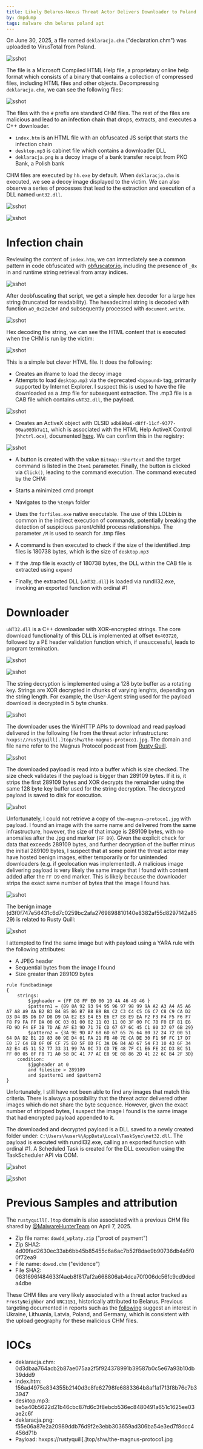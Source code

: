 ```yaml
---
title: Likely Belarus-Nexus Threat Actor Delivers Downloader to Poland
by: dmpdump
tags: malware chm belarus poland apt
---
```


On June 30, 2025, a file named `deklaracja.chm` ("declaration.chm") was uploaded to VirusTotal from Poland.

![sshot](/assets/images/Belarus_Poland/vtsubmission.png)

The file is a Microsoft Compiled HTML Help file, a proprietary online help format which consists of a binary that contains a collection of compressed files, including HTML files and other objects. Decompressing `deklaracja.chm`, we can see the following files:

![sshot](/assets/images/Belarus_Poland/content.png)

The files with the `#` prefix are standard CHM files. The rest of the files are malicious and lead to an infection chain that drops, extracts, and executes a C++ downloader.
* `index.htm` is an HTML file with an obfuscated JS script that starts the infection chain
* `desktop.mp3` is cabinet file which contains a downloader DLL
* `deklaracja.png` is a decoy image of a bank transfer receipt from PKO Bank, a Polish bank

CHM files are executed by `hh.exe` by default. When `deklaracja.chm` is executed, we see a decoy image displayed to the victim. We can also observe a series of processes that lead to the extraction and execution of a DLL named `unt32.dll`.

![sshot](/assets/images/Belarus_Poland/decoy.png)

![sshot](/assets/images/Belarus_Poland/infectionchain.png)

# Infection chain

Reviewing the content of `index.htm`, we can immediately see a common pattern in code obfuscated with [obfuscator.io](https://obfuscator.io/), including the presence of `_0x` in and runtime string retrieval from array indices.

![sshot](/assets/images/Belarus_Poland/html1.png)

After deobfuscating that script, we get a simple hex decoder for a large hex string (truncated for readability). The hexadecimal string is decoded with function `a0_0x22e3bf` and subsequently processed with `document.write`.

![sshot](/assets/images/Belarus_Poland/html2.png)

Hex decoding the string, we can see the HTML content that is executed when the CHM is run by the victim:

![sshot](/assets/images/Belarus_Poland/html3.png)

This is a simple but clever HTML file. It does the following:
* Creates an iframe to load the decoy image
* Attempts to load `desktop.mp3` via the deprecated `<bgsound>` tag, primarily supported by Internet Explorer. I suspect this is used to have the file downloaded as a .tmp file for subsequent extraction. The .mp3 file is a CAB file which contains `uNT32.dll`, the payload.

![sshot](/assets/images/Belarus_Poland/cab.png)

* Creates an ActiveX object with CLSID `adb880a6-d8ff-11cf-9377-00aa003b7a11`, which is associated with the HTML Help ActiveX Control (`hhctrl.ocx`), documented [here](https://learn.microsoft.com/en-us/previous-versions/windows/desktop/htmlhelp/html-help-activex-control-overview). We can confirm this in the registry:

![sshot](/assets/images/Belarus_Poland/registry.png)

* A button is created with the value `Bitmap::Shortcut` and the target command is listed in the `Item1` parameter. Finally, the button is clicked via `Click()`, leading to the command execution.
The command executed by the CHM:

* Starts a minimized cmd prompt
* Navigates to the `%temp%` folder
* Uses the `forfiles.exe` native executable. The use of this LOLbin is common in the indirect execution of commands, potentially breaking the detection of suspicious parent/child process relationships. The parameter `/M` is used to search for .tmp files
* A command is then executed to check if the size of the identified .tmp files is 180738 bytes, which is the size of `desktop.mp3`
* If the .tmp file is exactly of 180738 bytes, the DLL within the CAB file is extracted using `expand`
* Finally, the extracted DLL (`uNT32.dll`) is loaded via rundll32.exe, invoking an exported function with ordinal #1

# Downloader

`uNT32.dll` is a C++ downloader with XOR-encrypted strings. The core download functionality of this DLL is implemented at offset `0x403720`, followed by a PE header validation function which, if unsuccessful, leads to program termination.

![sshot](/assets/images/Belarus_Poland/dll1.png)

![sshot](/assets/images/Belarus_Poland/dll2.png)

The string decryption is implemented using a 128 byte buffer as a rotating key. Strings are XOR decrypted in chunks of varying lenghts, depending on the string length. For example, the User-Agent string used for the payload download is decrypted in 5 byte chunks.

![sshot](/assets/images/Belarus_Poland/dll3.png)

The downloader uses the WinHTTP APIs to download and read payload delivered in the following file from the threat actor infrastructure: `hxxps://rustyquill[.]top/shw/the-magnus-protoco1.jpg`. The domain and file name refer to the Magnus Protocol podcast from [Rusty Quill](https://rustyquill.com/show/the-magnus-protocol/).

![sshot](/assets/images/Belarus_Poland/dll4.png)

The downloaded payload is read into a buffer which is size checked. The size check validates if the payload is bigger than 289109 bytes. If it is, it strips the first 289109 bytes and XOR decrypts the remainder using the same 128 byte key buffer used for the string decryption. The decrypted payload is saved to disk for execution.

![sshot](/assets/images/Belarus_Poland/dll5.png)

Unfortunately, I could not retrieve a copy of `the-magnus-protoco1.jpg` with payload. I found an image with the same name and delivered from the same infrastructure, however, the size of that image is 289109 bytes, with no anomalies after the .jpg end marker (`FF D9`). Given the explicit check for data that exceeds 289109 bytes, and further decryption of the buffer minus the initial 289109 bytes, I suspect that at some point the threat actor may have hosted benign images, either temporarily or for unintended downloaders (e.g. if geolocation was implemented). A malicious image delivering payload is very likely the same image that I found with content added after the `FF D9` end marker. This is likely because the downloader strips the exact same number of bytes that the image I found has.

![sshot](/assets/images/Belarus_Poland/goodimage1.png)

The benign image (d3f0f747e56431c6d7c0259bc2afa2769898810140e8382af55d8297142a8529) is related to Rusty Quill:

![sshot](/assets/images/Belarus_Poland/goodimage.png)

I attempted to find the same image but with payload using a YARA rule with the following attributes:
* A JPEG header
* Sequential bytes from the image I found
* Size greater than 289109 bytes

```
rule findbadimage
{
    strings:
        $jpgheader = {FF D8 FF E0 00 10 4A 46 49 46 }
        $pattern1 = {89 8A 92 93 94 95 96 97 98 99 9A A2 A3 A4 A5 A6 A7 A8 A9 AA B2 B3 B4 B5 B6 B7 B8 B9 BA C2 C3 C4 C5 C6 C7 C8 C9 CA D2 D3 D4 D5 D6 D7 D8 D9 DA E2 E3 E4 E5 E6 E7 E8 E9 EA F2 F3 F4 F5 F6 F7 F8 F9 FA FF DA 00 0C 03 01 00 02 11 03 11 00 3F 00 FC 7B F0 EF 81 E6 FD 9D F4 EF 3B 7D AE AF E3 9D 71 7E CD 67 67 6C 45 C1 80 37 07 6B 29}
        $pattern2 = {3A 9E 9D A7 68 6D 67 65 76 64 80 32 24 72 00 51 64 DA D2 B1 2D 83 80 9E D4 01 FA 21 FB 40 7E CA DE 30 F1 9F FC 17 D7 E0 17 C4 EB 0F 0F CF 75 E0 5F 0D FC 3A D6 B4 AD 67 54 F3 10 43 6F 34 A2 E4 45 11 52 77 33 31 99 7A 0C 73 CD 7E 48 7F C1 E6 FE 2C D3 BC 51 FF 00 05 0F F8 71 A0 58 DC 41 77 AC E8 9E 08 86 2D 41 22 6C B4 2F 3D}
    condition:
        $jpgheader at 0 
        and filesize > 289109
        and $pattern1 and $pattern2
}
```

Unfortunately, I still have not been able to find any images that match this criteria. There is always a possibility that the threat actor delivered other images which do not share the byte sequence. However, given the exact number of stripped bytes, I suspect the image I found is the same image that had encrypted payload appended to it.

The downloaded and decrypted payload is a DLL saved to a newly created folder under: `C:\Users\%user%\AppData\Local\TaskSync\net32.dll`. The payload is executed with rundll32.exe, calling an exported function with ordinal #1. A Scheduled Task is created for the DLL execution using the TaskScheduler API via COM.


![sshot](/assets/images/Belarus_Poland/dll6.png)


![sshot](/assets/images/Belarus_Poland/schtask.png)


# Previous Samples and attribution

The `rustyquill[.]top` domain is also associated with a previous CHM file shared by [@MalwareHunterTeam](https://x.com/malwrhunterteam/status/1909235735850279070) on April 7, 2025.
* Zip file name: `dowód_wpłaty.zip` ("proot of payment")
* Zip SHA2: 4d09fad2630ec33ab6bb45b85455c6a6ac7b52f8dae9b90736db4a5f00f72ea9
* File name: `dowod.chm` ("evidence")
* File SHA2: 0631696f484633f4aeb8f817af2a668806ab4dca70f006dc56fc9cd9dcda4dbe 

These CHM files are very likely associated with a threat actor tracked as `FrostyNeighbor` and `UNC1151`, historically attributed to Belarus. Previous targeting documented in reports such as the [following](https://cloud.google.com/blog/topics/threat-intelligence/unc1151-linked-to-belarus-government/) suggest an interest in Ukraine, Lithuania, Latvia, Poland, and Germany, which is consistent with the upload geography for these malicious CHM files.

# IOCs
* deklaracja.chm: 0d3dbaa764acb2b87ae075aa2f5f924378991b39587b0c5e67a93b10db39ddd9
* index.htm: 156ad4975e834355b2140d3c8fe62798fe6883364b8af1a1713f8b76c7b33947
* desktop.mp3: be5a40b5622d21b46cbc87fd6c3f8ebcb536ec8480491a651c1625ee03ae2c6f
* deklaracja.png: f55e06a87e2a20989ddb76d9f2e3ebb303659ad306ba54e3ed7f8dcc4456d71b
* Payload: hxxps://rustyquill[.]top/shw/the-magnus-protoco1.jpg